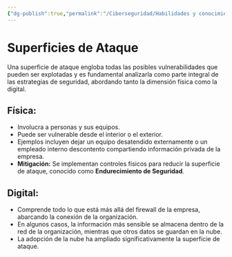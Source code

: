 ```yaml
---
{"dg-publish":true,"permalink":"/Ciberseguridad/Habilidades y conocimientos básicos/Superficie de ataque/"}
---
```


# Superficies de Ataque

Una superficie de ataque engloba todas las posibles vulnerabilidades que pueden ser explotadas y es fundamental analizarla como parte integral de las estrategias de seguridad, abordando tanto la dimensión física como la digital.

## Física:
- Involucra a personas y sus equipos.
- Puede ser vulnerable desde el interior o el exterior.
- Ejemplos incluyen dejar un equipo desatendido externamente o un empleado interno descontento compartiendo información privada de la empresa.
- **Mitigación:** Se implementan controles físicos para reducir la superficie de ataque, conocido como **Endurecimiento de Seguridad**.

## Digital:
- Comprende todo lo que está más allá del firewall de la empresa, abarcando la conexión de la organización.
- En algunos casos, la información más sensible se almacena dentro de la red de la organización, mientras que otros datos se guardan en la nube.
- La adopción de la nube ha ampliado significativamente la superficie de ataque.